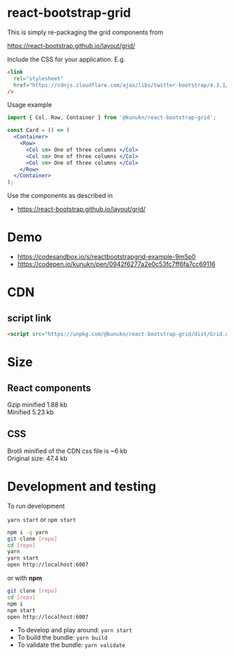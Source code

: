 # react-bootstrap-grid

This is simply re-packaging the grid components from

https://react-bootstrap.github.io/layout/grid/

Include the CSS for your application. E.g.

```html
<link
  rel="stylesheet"
  href="https://cdnjs.cloudflare.com/ajax/libs/twitter-bootstrap/4.3.1/css/bootstrap-grid.min.css"
/>
```


Usage example


```jsx
import { Col, Row, Container } from '@kunukn/react-bootstrap-grid';

const Card = () => (
  <Container>
    <Row>
      <Col sm> One of three columns </Col>
      <Col sm> One of three columns </Col>
      <Col sm> One of three columns </Col>
    </Row>
  </Container>
);
```

Use the components as described in

- https://react-bootstrap.github.io/layout/grid/

# Demo

* https://codesandbox.io/s/reactbootstrapgrid-example-9m5p0
* https://codepen.io/kunukn/pen/0942f6277a2e0c53fc7ff6fa7cc69116


# CDN

## script link

```html
<script src="https://unpkg.com/@kunukn/react-bootstrap-grid/dist/Grid.umd.js"></script>
```

# Size

## React components

Gzip minified 1.88 kb<br>
Minified 5.23 kb

## CSS

Brotli minified of the CDN css file is ~6 kb<br>
Original size: 47.4 kb

# Development and testing

To run development

`yarn start` or `npm start`

```bash
npm i -g yarn
git clone [repo]
cd [repo]
yarn
yarn start
open http://localhost:6007
```

or with **npm**

```bash
git clone [repo]
cd [repo]
npm i
npm start
open http://localhost:6007
```

- To develop and play around: `yarn start`
- To build the bundle: `yarn build`
- To validate the bundle: `yarn validate`
